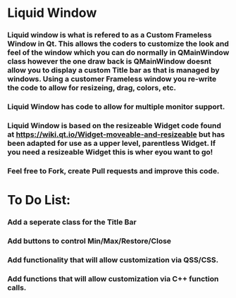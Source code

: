 # Liquid Window 

### Liquid window is what is refered to as a Custom Frameless Window in Qt. This allows the coders to customize the look and feel of the window which you can do normally in QMainWindow class however the one draw back is QMainWindow doesnt allow you to display a custom Title bar as that is managed by windows. Using a customer Frameless window you re-write the code to allow for resizeing, drag, colors, etc.   

### Liquid Window has code to allow for multiple monitor support. 

### Liquid Window is based on the resizeable Widget code found at https://wiki.qt.io/Widget-moveable-and-resizeable but has been adapted for use as a upper level, parentless Widget. If you need a resizeable Widget this is wher eyou want to go!

### Feel free to Fork, create Pull requests and improve this code.

# To Do List: 
### Add a seperate class for the Title Bar
### Add buttons to control Min/Max/Restore/Close
### Add functionality that will allow customization via QSS/CSS.
### Add functions that will allow customization via C++ function calls.


